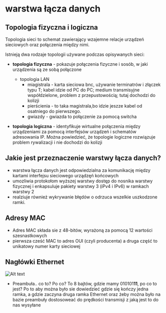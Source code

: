 # warstwa łącza danych

## Topologia fizyczna i logiczna
Topologia sieci to schemat zawierający wzajemne relacje urządzeń sieciowych oraz połączenia między nimi.

Istnieją dwa rodzaje topologii używane podczas opisywanych sieci:
* **topologia fizyczna** - pokazuje połączenia fizyczne i sosób, w jaki urządzenia są ze sobą połączone
  * topologia LAN
    * miagistrala - karta sieciowa bnc, używanie terminatrów i złączek typu T; kabel idzie od PC do PC; medium transmisyjne współdzielone, problem z przepustowością; tutaj dochodzi do kolizji
    * pierścienia - to taka magistrala,bo idzie jeszze kabel od osatniego do pierwszego.
    * gwiazdy - gwiazda to połączenie za pomocą switcha
      
* **topologia logiczna** - identyfikuje wirtualne połączenia między urządzeniami za pomocą interfejsów urządzeń i schematów adresowania IP.
Można powiedzieć, że topologie logiczne rozwiązuje problem rywalizacji i nie dochodzi do kolizji


## Jakie jest przeznaczenie warstwy łącza danych?
* warstwa łącza danych jest odpowiedzialna za komunikację między kartami interfejsu sieciowego urządzęń końcowych
* umozliwia protokołom wyższej warstwy  dostęp do nosnika warstwy fizycznej i enkapsuluje pakiety warstwy 3 (iPv4 i IPv6) w ramkach warstwy 2
* realziuje również wykrywanie błędów o odrzuca wszelkie uszkodzone ramki.

## Adresy MAC
* Adres MAC składa sie z 48-bitów, wyrażoną za pomocą 12 wartości szesnastkowych
* pierwsza cześć MAC to adres OUI (czyli producenta) a druga część to unikatowy numer karty sieciowej

## Nagłówki Ethernet

![Alt text](https://www.minitool.com/images/uploads/2020/04/ethernet-frame-1.jpg "a title")

* Preambuła.. co to? Po co?
  To 8 bajtów, gdzie mamy 010101**11**, po co to jest? Po to aby można było sie dowiedzieć gdzie się kończy jedna ramka, a gdzie zaczyna druga ramka Ethernet oraz żeby można było na bazie preambuły dostosoweać do prędkości transmisji z jaką jest to do nas wysyłane

